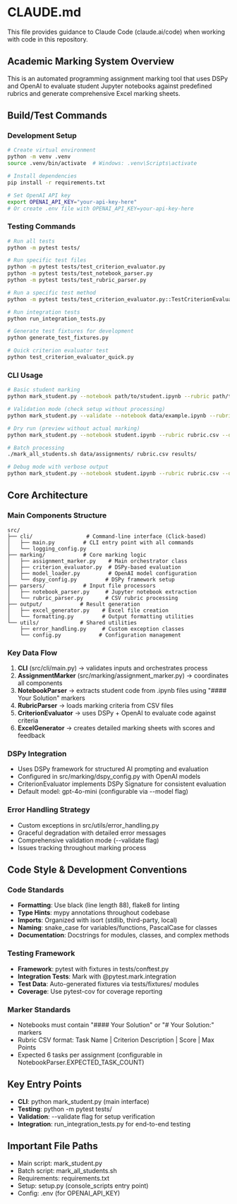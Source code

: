 # CLAUDE.md

This file provides guidance to Claude Code (claude.ai/code) when working with code in this repository.

## Academic Marking System Overview

This is an automated programming assignment marking tool that uses DSPy and OpenAI to evaluate student Jupyter notebooks against predefined rubrics and generate comprehensive Excel marking sheets.

## Build/Test Commands

### Development Setup
```bash
# Create virtual environment
python -m venv .venv
source .venv/bin/activate  # Windows: .venv\Scripts\activate

# Install dependencies
pip install -r requirements.txt

# Set OpenAI API key
export OPENAI_API_KEY="your-api-key-here"
# Or create .env file with OPENAI_API_KEY=your-api-key-here
```

### Testing Commands
```bash
# Run all tests
python -m pytest tests/

# Run specific test files
python -m pytest tests/test_criterion_evaluator.py
python -m pytest tests/test_notebook_parser.py
python -m pytest tests/test_rubric_parser.py

# Run a specific test method
python -m pytest tests/test_criterion_evaluator.py::TestCriterionEvaluator::test_evaluate_criterion

# Run integration tests
python run_integration_tests.py

# Generate test fixtures for development
python generate_test_fixtures.py

# Quick criterion evaluator test
python test_criterion_evaluator_quick.py
```

### CLI Usage
```bash
# Basic student marking
python mark_student.py --notebook path/to/student.ipynb --rubric path/to/rubric.csv

# Validation mode (check setup without processing)
python mark_student.py --validate --notebook data/example.ipynb --rubric data/rubric.csv

# Dry run (preview without actual marking)
python mark_student.py --notebook student.ipynb --rubric rubric.csv --dry-run

# Batch processing
./mark_all_students.sh data/assignments/ rubric.csv results/

# Debug mode with verbose output
python mark_student.py --notebook student.ipynb --rubric rubric.csv --debug
```

## Core Architecture

### Main Components Structure
```
src/
├── cli/                 # Command-line interface (Click-based)
│   ├── main.py         # CLI entry point with all commands
│   └── logging_config.py
├── marking/            # Core marking logic
│   ├── assignment_marker.py    # Main orchestrator class
│   ├── criterion_evaluator.py  # DSPy-based evaluation
│   ├── model_loader.py         # OpenAI model configuration
│   └── dspy_config.py         # DSPy framework setup
├── parsers/            # Input file processors
│   ├── notebook_parser.py     # Jupyter notebook extraction
│   └── rubric_parser.py       # CSV rubric processing  
├── output/            # Result generation
│   ├── excel_generator.py    # Excel file creation
│   └── formatting.py         # Output formatting utilities
└── utils/             # Shared utilities
    ├── error_handling.py     # Custom exception classes
    └── config.py            # Configuration management
```

### Key Data Flow
1. **CLI** (src/cli/main.py) → validates inputs and orchestrates process
2. **AssignmentMarker** (src/marking/assignment_marker.py) → coordinates all components
3. **NotebookParser** → extracts student code from .ipynb files using "#### Your Solution" markers
4. **RubricParser** → loads marking criteria from CSV files
5. **CriterionEvaluator** → uses DSPy + OpenAI to evaluate code against criteria
6. **ExcelGenerator** → creates detailed marking sheets with scores and feedback

### DSPy Integration
- Uses DSPy framework for structured AI prompting and evaluation
- Configured in src/marking/dspy_config.py with OpenAI models
- CriterionEvaluator implements DSPy Signature for consistent evaluation
- Default model: gpt-4o-mini (configurable via --model flag)

### Error Handling Strategy
- Custom exceptions in src/utils/error_handling.py
- Graceful degradation with detailed error messages
- Comprehensive validation mode (--validate flag)
- Issues tracking throughout marking process

## Code Style & Development Conventions

### Code Standards
- **Formatting**: Use black (line length 88), flake8 for linting
- **Type Hints**: mypy annotations throughout codebase  
- **Imports**: Organized with isort (stdlib, third-party, local)
- **Naming**: snake_case for variables/functions, PascalCase for classes
- **Documentation**: Docstrings for modules, classes, and complex methods

### Testing Framework
- **Framework**: pytest with fixtures in tests/conftest.py
- **Integration Tests**: Mark with @pytest.mark.integration
- **Test Data**: Auto-generated fixtures via tests/fixtures/ modules
- **Coverage**: Use pytest-cov for coverage reporting

### Marker Standards
- Notebooks must contain "#### Your Solution" or "# Your Solution:" markers
- Rubric CSV format: Task Name | Criterion Description | Score | Max Points
- Expected 6 tasks per assignment (configurable in NotebookParser.EXPECTED_TASK_COUNT)

## Key Entry Points
- **CLI**: python mark_student.py (main interface)
- **Testing**: python -m pytest tests/
- **Validation**: --validate flag for setup verification  
- **Integration**: run_integration_tests.py for end-to-end testing

## Important File Paths
- Main script: mark_student.py
- Batch script: mark_all_students.sh  
- Requirements: requirements.txt
- Setup: setup.py (console_scripts entry point)
- Config: .env (for OPENAI_API_KEY)